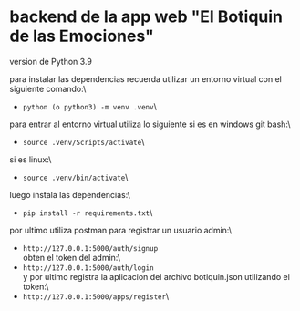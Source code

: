 # backend de la app web "El Botiquin de las Emociones"
version de Python 3.9

para instalar las dependencias recuerda utilizar un entorno virtual con el siguiente comando:\
- `python (o python3) -m venv .venv`\

para entrar al entorno virtual utiliza lo siguiente si es en windows git bash:\
- `source .venv/Scripts/activate`\

si es linux:\
- `source .venv/bin/activate`\

luego instala las dependencias:\
- `pip install -r requirements.txt`\

por ultimo utiliza postman para registrar un usuario admin:\
- `http://127.0.0.1:5000/auth/signup`\
obten el token del admin:\
- `http://127.0.0.1:5000/auth/login`\
y por ultimo registra la aplicacion del archivo botiquin.json utilizando el token:\
- `http://127.0.0.1:5000/apps/register`\
